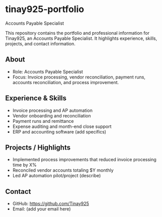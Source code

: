 # tinay925-portfolio

Accounts Payable Specialist

This repository contains the portfolio and professional information for Tinay925, an Accounts Payable Specialist. It highlights experience, skills, projects, and contact information.

## About

- Role: Accounts Payable Specialist
- Focus: Invoice processing, vendor reconciliation, payment runs, accounts reconciliation, and process improvement.

## Experience & Skills

- Invoice processing and AP automation
- Vendor onboarding and reconciliation
- Payment runs and remittance
- Expense auditing and month-end close support
- ERP and accounting software (add specifics)

## Projects / Highlights

- Implemented process improvements that reduced invoice processing time by X%
- Reconciled vendor accounts totaling $Y monthly
- Led AP automation pilot/project (describe)

## Contact

- GitHub: https://github.com/Tinay925
- Email: (add your email here)
